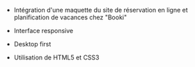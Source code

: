 - Intégration d'une maquette du site de réservation en ligne et planification de vacances chez "Booki"

- Interface responsive

- Desktop first

- Utilisation de HTML5 et CSS3

